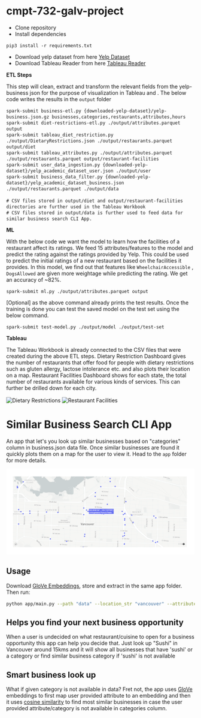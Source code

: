 # cmpt-732-galv-project

- Clone repository
- Install dependencies

```
pip3 install -r requirements.txt
```

- Download yelp dataset from here [Yelp Dataset](https://www.yelp.com/dataset/download)
- Download Tableau Reader from here [Tableau Reader](https://www.tableau.com/products/reader)

**ETL Steps**

This step will clean, extract and transform the relevant fields from the yelp-business json for the purpose of visualization in Tableau and . The below code writes the results in the `output` folder
```
spark-submit business-etl.py {downloaded-yelp-dataset}/yelp-business.json.gz businesses,categories,restaurants,attributes,hours
spark-submit diet-restrictions-etl.py ./output/attributes.parquet output
spark-submit tableau_diet_restriction.py ./output/DietaryRestrictions.json ./output/restaurants.parquet output/diet
spark-submit tableau_attributes.py ./output/attributes.parquet ./output/restaurants.parquet output/restaurant-facilities
spark-submit user_data_ingestion.py {downloaded-yelp-dataset}/yelp_academic_dataset_user.json ./output/user
spark-submit business_data_filter.py {downloaded-yelp-dataset}/yelp_academic_dataset_business.json ./output/restaurants.parquet ./output/data

# CSV files stored in output/diet and output/restaurant-facilities directories are further used in the Tableau Workbook
# CSV files stored in output/data is further used to feed data for similar business search CLI App.
```

**ML**

With the below code we want the model to learn how the facilities of a restaurant affect its ratings. We feed 15 attributes/features to the model and predict the rating against the ratings provided by Yelp. This could be used to predict the initial ratings of a new restaurant based on the facilities it provides. In this model, we find out that features like `WheelchairAccessible` , `DogsAllowed` are given more weightage while predicting the rating. We get an accuracy of ~82%.
```
spark-submit ml.py ./output/attributes.parquet output
```

[Optional] as the above command already prints the test results. Once the training is done you can test the saved model on the test set using the below command. 
```
spark-submit test-model.py ./output/model ./output/test-set
```

**Tableau**

The Tableau Workbook is already connected to the CSV files that were created during the above ETL steps. Dietary Restriction Dashboard gives the number of restaurants that offer food for people with dietary restrictions such as gluten allergy, lactose intolerance etc. and also plots their location on a map. Restaurant Facilities Dashboard shows for each state, the total number of restaurants available for various kinds of services. This can further be drilled down for each city.

<img align=center width="900" alt="Dietary Restrictions" src="https://user-images.githubusercontent.com/24526992/145533791-83ba2f08-2a1c-452d-a14a-20eb288cf2c9.png">

<img align=center width="900" alt="Restaurant Facilities" src="https://user-images.githubusercontent.com/24526992/145549977-0f2bb8e4-2660-4e5c-abdf-dce8b6febcec.png">

# Similar Business Search CLI App

An app that let's you look up similar businesses based on "categories" column in business.json data file. Once similar businesses are found it quickly plots them on a map for the user to view it. Head to the `app` folder for more details.

![When you search for Pizza in Vancouver](app/sample_output.png "Demo output")

## Usage

Download [GloVe Embeddings](https://nlp.stanford.edu/data/glove.6B.zip), store and extract in the same app folder. Then run:

```bash
python app/main.py --path "data" --location_str "vancouver" --attributes "pizza" --threshold "15.0"
```

## Helps you find your next business opportunity
When a user is undecided on what restaurant/cuisine to open for a business opportunity this app can help you decide that. Just look up "Sushi" in Vancouver around 15kms and it will show all businesses that have 'sushi' or a category or find similar business category if 'sushi' is not available 

## Smart business look up
What if given category is not available in data? 
Fret not, the app uses [GloVe](https://nlp.stanford.edu/projects/glove/) embeddings to first map user provided attribute to an embedding and then it uses [cosine similarity](https://en.wikipedia.org/wiki/Cosine_similarity#Definition) to find most similar businesses in case the user provided attribute/category is not available in categories column.
